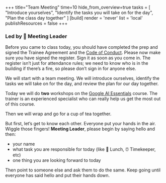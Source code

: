+++
title="Team Meeting"
time=10
hide_from_overview=true
tasks = [
  "Introduce yourselves",
  "Identify the tasks you will take on for the day",
  "Plan the class day together"
]
[build]
  render = 'never'
  list = 'local'
  publishResources = false
+++

### Led by 🎩 **Meeting Leader**

Before you came to class today, you should have completed the prep and signed the Trainee Agreement and the [Code of Conduct](https://codeyourfuture.io/about/code-of-conduct/). Please now make sure you have signed the register. Sign it as soon as you come in. The register isn’t just for attendance rules; we need to know who is in the building if there’s a fire, so please don’t sign in for anyone else.

We will start with a team meeting. We will introduce ourselves, identify the tasks we will take on for the day, and review the plan for our day together.

Today we will do **two** workshops on the [Google AI Essentials](https://www.coursera.org/learn/google-ai-essentials) course. The trainer is an experienced specialist who can really help us get the most out of this course.

Then we will wrap and go for a cup of tea together.

But first, let’s get to know each other. Everyone put your hands in the air. Wiggle those fingers! **Meeting Leader**, please begin by saying hello and then:

- your name
- what task you are responsible for today (like 🥪 Lunch, ⏰ Timekeeper, etc)
- one thing you are looking forward to today

Then point to someone else and ask them to do the same. Keep going until everyone has said hello and put their hands down.
